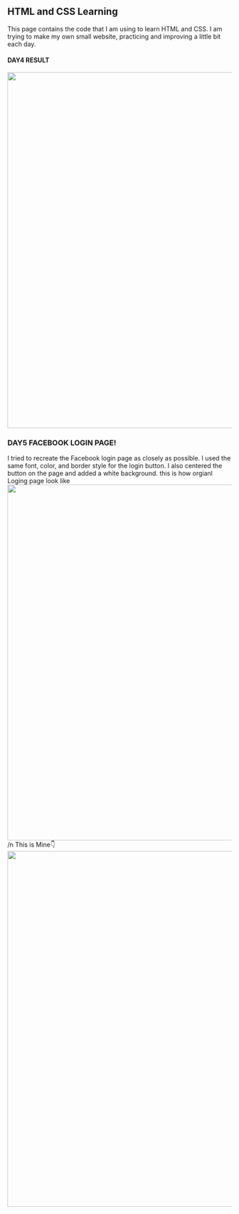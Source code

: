 ## HTML and CSS Learning

This page contains the code that I am using to learn HTML and CSS. I am trying to make my own small website, practicing and improving a little bit each day.

#### DAY4 RESULT

<img src ="https://github.com/nithinganesh1/django/assets/122164879/dd52e2a2-9d1f-4da4-8841-206e0f03cfdf" width="800">

### DAY5 FACEBOOK LOGIN PAGE!
I tried to recreate the Facebook login page as closely as possible. I used the same font, color, and border style for the login button. I also centered the button on the page and added a white background.
this is how orgianl Loging page look like 
<img src ="https://github.com/nithinganesh1/django/assets/122164879/fd2e922c-13cd-4d0a-88f6-50852938bcc0" width="800">/n
This is Mine👇
<img src="https://github.com/nithinganesh1/django/assets/122164879/1020239f-ddbf-4aa3-9149-4103f5695e5d" width="800">


